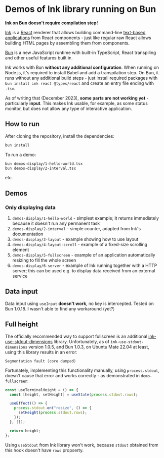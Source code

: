 # Demos of Ink library running on Bun

**Ink on Bun doesn't require compilation step!**

[Ink](https://www.npmjs.com/package/ink) is a [React](https://react.dev/) renderer that allows building command-line [text-based applications](https://en.wikipedia.org/wiki/Text-based_user_interface) from React components - just like regular raw React allows building HTML pages by assembling them from components.

[Bun](https://bun.sh/) is a new JavaScript runtime with built-in TypeScript, React transpiling and other useful features built in.

Ink works with Bun **without any additional configuration**. When running on Node.js, it's required to install Babel and add a transpilation step. On Bun, it runs without any additional build steps - just install required packages with `bun install ink react @types/react` and create an entry file ending with `.tsx`.

As of writing that (December 2023), **some parts are not working yet** - particularly **input**. This makes Ink usable, for example, as some status monitor, but does not allow any type of interactive application.

## How to run

After cloning the repository, install the dependencies:

```bash
bun install
```

To run a demo:

```bash
bun demos-display/1-hello-world.tsx
bun demos-display/2-interval.tsx
```

etc.

## Demos

### Only displaying data

1. `demos-display/1-hello-world` - simplest example; it returns immediately because it doesn't run any permanent task
2. `demos-display/2-interval` - simple counter, adapted from Ink's documentation
3. `demos-display/3-layout` - example showing how to use layout
4. `demos-display/4-layout-scroll` - example of a fixed-size scrolling element
5. `demos-display/5-fullscreen` - example of an application automatically resizing to fill the whole screen
6. `demos-display/6-server` - example of Ink running together with a HTTP server; this can be used e.g. to display data received from an external service

## Data input

Data input using `useInput` **doesn't work**, no key is intercepted. Tested on Bun 1.0.18. I wasn't able to find any workaround (yet?)

## Full height

The officially recommended way to support fullscreen is an additional [ink-use-stdout-dimensions](https://github.com/cameronhunter/ink-monorepo/tree/master/packages/ink-use-stdout-dimensions) library. Unfortunately, as of `ink-use-stdout-dimensions` version 1.0.5, and Bun 1.0.3, on Ubuntu Mate 22.04 at least, using this library results in an error:

```
Segmentation fault (core dumped)
```

Fortunately, implementing this functionality manually, using `process.stdout`, doesn't cause that error and works correctly - as demonstrated in `demo-fullscreen`:

```js
const useTerminalHeight = () => {
  const [height, setHeight] = useState(process.stdout.rows);

  useEffect(() => {
    process.stdout.on("resize", () => {
      setHeight(process.stdout.rows);
    });
  }, []);

  return height;
};
```

Using `useStdout` from Ink library won't work, because `stdout` obtained from this hook doesn't have `rows` propserty.
